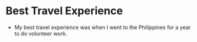 # Best Travel Experience

- My best travel experience was when I went to the Philippines for a year to do volunteer work.
